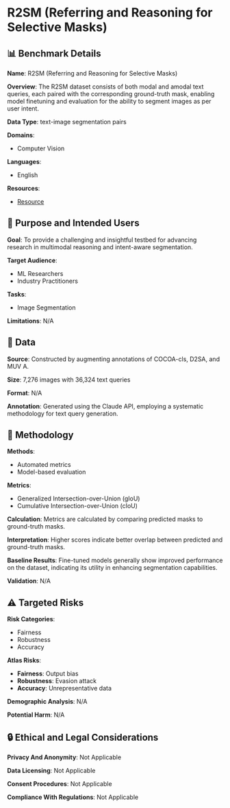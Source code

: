 # R2SM (Referring and Reasoning for Selective Masks)

## 📊 Benchmark Details

**Name**: R2SM (Referring and Reasoning for Selective Masks)

**Overview**: The R2SM dataset consists of both modal and amodal text queries, each paired with the corresponding ground-truth mask, enabling model finetuning and evaluation for the ability to segment images as per user intent.

**Data Type**: text-image segmentation pairs

**Domains**:
- Computer Vision

**Languages**:
- English

**Resources**:
- [Resource](https://huggingface.co/datasets/vllabnthu/R2SM)

## 🎯 Purpose and Intended Users

**Goal**: To provide a challenging and insightful testbed for advancing research in multimodal reasoning and intent-aware segmentation.

**Target Audience**:
- ML Researchers
- Industry Practitioners

**Tasks**:
- Image Segmentation

**Limitations**: N/A

## 💾 Data

**Source**: Constructed by augmenting annotations of COCOA-cls, D2SA, and MUV A.

**Size**: 7,276 images with 36,324 text queries

**Format**: N/A

**Annotation**: Generated using the Claude API, employing a systematic methodology for text query generation.

## 🔬 Methodology

**Methods**:
- Automated metrics
- Model-based evaluation

**Metrics**:
- Generalized Intersection-over-Union (gIoU)
- Cumulative Intersection-over-Union (cIoU)

**Calculation**: Metrics are calculated by comparing predicted masks to ground-truth masks.

**Interpretation**: Higher scores indicate better overlap between predicted and ground-truth masks.

**Baseline Results**: Fine-tuned models generally show improved performance on the dataset, indicating its utility in enhancing segmentation capabilities.

**Validation**: N/A

## ⚠️ Targeted Risks

**Risk Categories**:
- Fairness
- Robustness
- Accuracy

**Atlas Risks**:
- **Fairness**: Output bias
- **Robustness**: Evasion attack
- **Accuracy**: Unrepresentative data

**Demographic Analysis**: N/A

**Potential Harm**: N/A

## 🔒 Ethical and Legal Considerations

**Privacy And Anonymity**: Not Applicable

**Data Licensing**: Not Applicable

**Consent Procedures**: Not Applicable

**Compliance With Regulations**: Not Applicable

